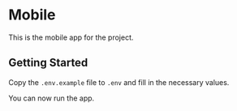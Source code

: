 # Mobile

This is the mobile app for the project.

## Getting Started

Copy the `.env.example` file to `.env` and fill in the necessary values.

You can now run the app.

